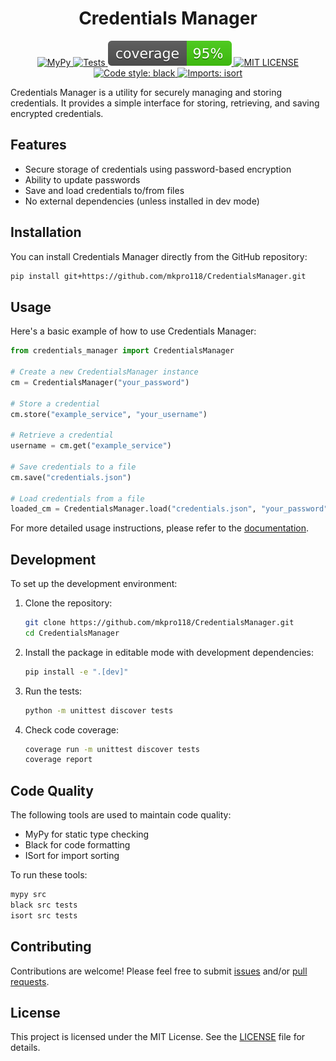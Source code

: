 <h1 align="center">
  Credentials Manager
</h1>

<p align="center">

  <a href="https://github.com/mkpro118/CredentialsManager/actions/workflows/lint.yaml">
    <img alt="MyPy" src="https://github.com/mkpro118/CredentialsManager/actions/workflows/lint.yaml/badge.svg">
  </a>
  
  <a href="https://github.com/mkpro118/CredentialsManager/actions/workflows/tests.yaml">
    <img alt="Tests" src="https://github.com/mkpro118/CredentialsManager/actions/workflows/tests.yaml/badge.svg">
  </a>

  <a href="https://github.com/mkpro118/CredentialsManager/actions/workflows/tests.yaml">
    <img alt="Code Coverage" src="https://raw.githubusercontent.com/mkpro118/CredentialsManager/coverage-badge/coverage.svg?raw=true">
  </a>

  <a href="https://github.com/mkpro118/CredentialsManager/blob/main/LICENSE">
    <img alt="MIT LICENSE" src="https://img.shields.io/badge/License-MIT-blue.svg"/>
  </a>

  <a href="https://github.com/psf/black">
    <img alt="Code style: black" src="https://img.shields.io/badge/code%20style-black-black.svg">
  </a>
  <a href="https://pycqa.github.io/isort/">
    <img alt="Imports: isort" src="https://img.shields.io/badge/%20imports-isort-%231674b1?style=flat&amp;labelColor=ef8336">
  </a>
</p>


Credentials Manager is a utility for securely managing and storing credentials.
It provides a simple interface for storing, retrieving, and saving encrypted credentials.


## Features

- Secure storage of credentials using password-based encryption
- Ability to update passwords
- Save and load credentials to/from files
- No external dependencies (unless installed in dev mode)

## Installation

You can install Credentials Manager directly from the GitHub repository:

```bash
pip install git+https://github.com/mkpro118/CredentialsManager.git
```

## Usage

Here's a basic example of how to use Credentials Manager:

```python
from credentials_manager import CredentialsManager

# Create a new CredentialsManager instance
cm = CredentialsManager("your_password")

# Store a credential
cm.store("example_service", "your_username")

# Retrieve a credential
username = cm.get("example_service")

# Save credentials to a file
cm.save("credentials.json")

# Load credentials from a file
loaded_cm = CredentialsManager.load("credentials.json", "your_password")
```

For more detailed usage instructions, please refer to the [documentation](docs/README.md).

## Development

To set up the development environment:

1. Clone the repository:
   ```bash
   git clone https://github.com/mkpro118/CredentialsManager.git
   cd CredentialsManager
   ```

2. Install the package in editable mode with development dependencies:
   ```bash
   pip install -e ".[dev]"
   ```

3. Run the tests:
   ```bash
   python -m unittest discover tests
   ```

4. Check code coverage:
   ```bash
   coverage run -m unittest discover tests
   coverage report
   ```

## Code Quality

The following tools are used to maintain code quality:

- MyPy for static type checking
- Black for code formatting
- ISort for import sorting

To run these tools:

```bash
mypy src
black src tests
isort src tests
```

## Contributing

Contributions are welcome! Please feel free to submit [issues](https://github.com/mkpro118/CredentialsManager/issues/new) and/or [pull requests](https://github.com/mkpro118/CredentialsManager/pulls).

## License

This project is licensed under the MIT License. See the [LICENSE](LICENSE) file for details.
